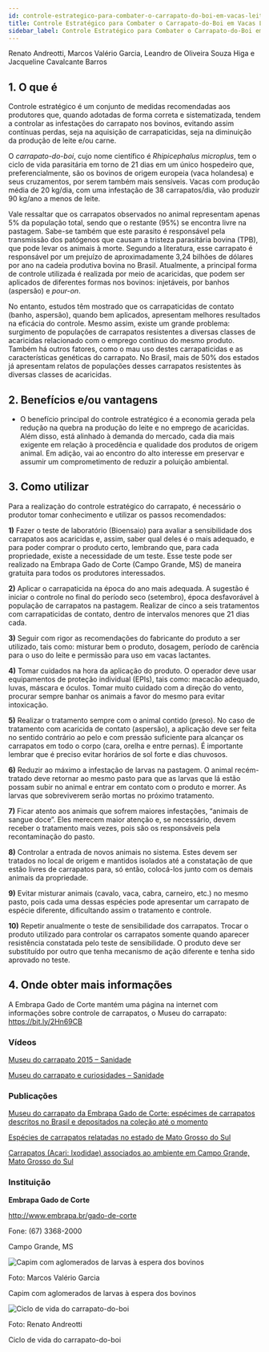 ```yaml
---
id: controle-estrategico-para-combater-o-carrapato-do-boi-em-vacas-leiteiras
title: Controle Estratégico para Combater o Carrapato-do-Boi em Vacas Leiteiras
sidebar_label: Controle Estratégico para Combater o Carrapato-do-Boi em Vacas Leiteiras
---
```


<div className="center-textArticle">Renato Andreotti, Marcos Valério Garcia, Leandro de
Oliveira Souza Higa e Jacqueline Cavalcante Barros</div>

## **1. O que é**

Controle estratégico é um conjunto de medidas recomendadas
aos produtores que, quando adotadas de forma correta e
sistematizada, tendem a controlar as infestações do carrapato
nos bovinos, evitando assim contínuas perdas, seja na aquisição
de carrapaticidas, seja na diminuição da produção de leite e/ou
carne.

O _carrapato-do-boi_, cujo nome científico é _Rhipicephalus
microplus_, tem o ciclo de vida parasitária em torno de 21 dias em
um único hospedeiro que, preferencialmente, são os bovinos de
origem europeia (vaca holandesa) e seus cruzamentos, por
serem também mais sensíveis. Vacas com produção média de
20 kg/dia, com uma infestação de 38 carrapatos/dia, vão produzir
90 kg/ano a menos de leite.

Vale ressaltar que os carrapatos observados no animal
representam apenas 5% da população total, sendo que o restante
(95%) se encontra livre na pastagem. Sabe-se também que este
parasito é responsável pela transmissão dos patógenos que
causam a tristeza parasitária bovina (TPB), que pode levar os
animais à morte. Segundo a literatura, esse carrapato é
responsável por um prejuízo de aproximadamente 3,24 bilhões
de dólares por ano na cadeia produtiva bovina no Brasil.
Atualmente, a principal forma de controle utilizada é realizada por
meio de acaricidas, que podem ser aplicados de diferentes
formas nos bovinos: injetáveis, por banhos (aspersão) e _pour-on_.

No entanto, estudos têm mostrado que os carrapaticidas de
contato (banho, aspersão), quando bem aplicados, apresentam
melhores resultados na eficácia do controle. Mesmo assim, existe
um grande problema: surgimento de populações de carrapatos
resistentes a diversas classes de acaricidas relacionado com o
emprego contínuo do mesmo produto. Também há outros fatores,
como o mau uso destes carrapaticidas e as características
genéticas do carrapato. No Brasil, mais de 50% dos estados já
apresentam relatos de populações desses carrapatos resistentes
às diversas classes de acaricidas.

## **2. Benefícios e/ou vantagens**

- O benefício principal do controle estratégico é a economia
  gerada pela redução na quebra na produção do leite e no
  emprego de acaricidas. Além disso, está alinhado à demanda
  do mercado, cada dia mais exigente em relação à
  procedência e qualidade dos produtos de origem animal. Em
  adição, vai ao encontro do alto interesse em preservar e
  assumir um comprometimento de reduzir a poluição
  ambiental.

## **3. Como utilizar**

Para a realização do controle estratégico do carrapato, é
necessário o produtor tomar conhecimento e utilizar os passos
recomendados:

**1)** Fazer o teste de laboratório (Bioensaio) para avaliar a
sensibilidade dos carrapatos aos acaricidas e, assim, saber
qual deles é o mais adequado, e para poder comprar o
produto certo, lembrando que, para cada propriedade, existe
a necessidade de um teste. Esse teste pode ser realizado na
Embrapa Gado de Corte (Campo Grande, MS) de maneira
gratuita para todos os produtores interessados.

**2)** Aplicar o carrapaticida na época do ano mais adequada. A
sugestão é iniciar o controle no final do período seco
(setembro), época desfavorável à população de carrapatos
na pastagem. Realizar de cinco a seis tratamentos com
carrapaticidas de contato, dentro de intervalos menores que
21 dias cada.

**3)** Seguir com rigor as recomendações do fabricante do produto a
ser utilizado, tais como: misturar bem o produto, dosagem,
período de carência para o uso do leite e permissão para uso
em vacas lactantes.

**4)** Tomar cuidados na hora da aplicação do produto. O operador
deve usar equipamentos de proteção individual (EPIs), tais
como: macacão adequado, luvas, máscara e óculos. Tomar
muito cuidado com a direção do vento, procurar sempre
banhar os animais a favor do mesmo para evitar intoxicação.

**5)** Realizar o tratamento sempre com o animal contido (preso).
No caso de tratamento com acaricida de contato (aspersão), a
aplicação deve ser feita no sentido contrário ao pelo e com
pressão suficiente para alcançar os carrapatos em todo o
corpo (cara, orelha e entre pernas). É importante lembrar que é
preciso evitar horários de sol forte e dias chuvosos.

**6)** Reduzir ao máximo a infestação de larvas na pastagem. O
animal recém-tratado deve retornar ao mesmo pasto para que
as larvas que lá estão possam subir no animal e entrar em
contato com o produto e morrer. As larvas que sobreviverem
serão mortas no próximo tratamento.

**7)** Ficar atento aos animais que sofrem maiores infestações,
“animais de sangue doce”. Eles merecem maior atenção e, se
necessário, devem receber o tratamento mais vezes, pois são
os responsáveis pela recontaminação do pasto.

**8)** Controlar a entrada de novos animais no sistema. Estes devem
ser tratados no local de origem e mantidos isolados até a
constatação de que estão livres de carrapatos para, só então,
colocá-los junto com os demais animais da propriedade.

**9)** Evitar misturar animais (cavalo, vaca, cabra, carneiro, etc.) no
mesmo pasto, pois cada uma dessas espécies pode
apresentar um carrapato de espécie diferente, dificultando
assim o tratamento e controle.

**10)** Repetir anualmente o teste de sensibilidade dos carrapatos.
Trocar o produto utilizado para controlar os carrapatos
somente quando aparecer resistência constatada pelo teste
de sensibilidade. O produto deve ser substituído por outro
que tenha mecanismo de ação diferente e tenha sido
aprovado no teste.

## **4. Onde obter mais informações**

A Embrapa Gado de Corte mantém uma página na internet com
informações sobre controle de carrapatos, o Museu do carrapato:
https://bit.ly/2Hn69CB

### Vídeos

[Museu do carrapato 2015 – Sanidade](https://youtu.be/DAHmkNIV8fg)

[Museu do carrapato e curiosidades – Sanidade](https://youtu.be/GBGxvKQRY4Q)

### Publicações

[Museu do carrapato da Embrapa Gado de Corte: espécimes de carrapatos descritos no Brasil e depositados na coleção até o momento](https://bit.ly/2Smxk6I)

[Espécies de carrapatos relatadas no estado de Mato Grosso do Sul](https://bit.ly/2Sdsp7E)

[Carrapatos (Acari: Ixodidae) associados ao ambiente em Campo Grande, Mato Grosso do Sul](https://bit.ly/31Sza2c)

### Instituição

**Embrapa Gado de Corte**

http://www.embrapa.br/gado-de-corte

Fone: (67) 3368-2000

Campo Grande, MS

![Capim com aglomerados de larvas à espera dos bovinos](/img/docs/37_controle_carrapato/FOTO_01.jpg)

Foto: Marcos Valério Garcia

<div class="center-textImage">
Capim com aglomerados de larvas à espera dos bovinos
</div>

![Ciclo de vida do carrapato-do-boi](/img/docs/37_controle_carrapato/FOTO_02.jpg)

Foto: Renato Andreotti

<div class="center-textImage">
Ciclo de vida do carrapato-do-boi
</div>
